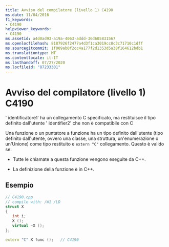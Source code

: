 ```yaml
---
title: Avviso del compilatore (livello 1) C4190
ms.date: 11/04/2016
f1_keywords:
- C4190
helpviewer_keywords:
- C4190
ms.assetid: a4d0ad93-a19a-4063-addd-36d605831567
ms.openlocfilehash: 8187926f2477a4d3f1ca3019cc8c3c71710c1dff
ms.sourcegitcommit: 1f009ab0f2cc4a177f2d1353d5a38f164612bdb1
ms.translationtype: MT
ms.contentlocale: it-IT
ms.lasthandoff: 07/27/2020
ms.locfileid: "87233301"
---
```

# <a name="compiler-warning-level-1-c4190"></a>Avviso del compilatore (livello 1) C4190

' identificatore1' ha un collegamento C specificato, ma restituisce il tipo definito dall'utente ' identifier2' che non è compatibile con C

Una funzione o un puntatore a funzione ha un tipo definito dall'utente (tipo definito dall'utente, ovvero una classe, una struttura, un'enumerazione o un'Unione) come tipo restituito e `extern "C"` collegamento. Questo è valido se:

- Tutte le chiamate a questa funzione vengono eseguite da C++.

- La definizione della funzione è in C++.

## <a name="example"></a>Esempio

```cpp
// C4190.cpp
// compile with: /W1 /LD
struct X
{
   int i;
   X ();
   virtual ~X ();
};

extern "C" X func ();   // C4190
```
